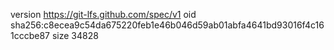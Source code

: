 version https://git-lfs.github.com/spec/v1
oid sha256:c8ecea9c54da675220feb1e46b046d59ab01abfa4641bd93016f4c161cccbe87
size 34828
